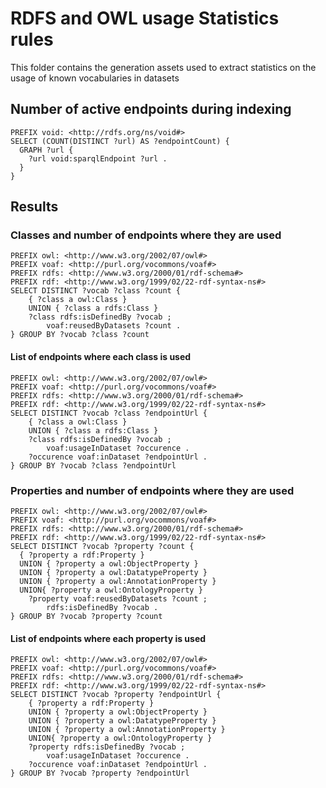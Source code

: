 # RDFS and OWL usage Statistics rules

This folder contains the generation assets used to extract statistics on the usage of known vocabularies in datasets

## Number of active endpoints during indexing

```sparql
PREFIX void: <http://rdfs.org/ns/void#>
SELECT (COUNT(DISTINCT ?url) AS ?endpointCount) {
  GRAPH ?url {
  	?url void:sparqlEndpoint ?url .
  }
}
```

## Results

### Classes and number of endpoints where they are used

```sparql
PREFIX owl: <http://www.w3.org/2002/07/owl#>
PREFIX voaf: <http://purl.org/vocommons/voaf#>
PREFIX rdfs: <http://www.w3.org/2000/01/rdf-schema#>
PREFIX rdf: <http://www.w3.org/1999/02/22-rdf-syntax-ns#>
SELECT DISTINCT ?vocab ?class ?count {
    { ?class a owl:Class }
    UNION { ?class a rdfs:Class }
    ?class rdfs:isDefinedBy ?vocab ;
        voaf:reusedByDatasets ?count .
} GROUP BY ?vocab ?class ?count
```

#### List of endpoints where each class is used

```sparql
PREFIX owl: <http://www.w3.org/2002/07/owl#>
PREFIX voaf: <http://purl.org/vocommons/voaf#>
PREFIX rdfs: <http://www.w3.org/2000/01/rdf-schema#>
PREFIX rdf: <http://www.w3.org/1999/02/22-rdf-syntax-ns#>
SELECT DISTINCT ?vocab ?class ?endpointUrl {
    { ?class a owl:Class }
    UNION { ?class a rdfs:Class }
    ?class rdfs:isDefinedBy ?vocab ;
        voaf:usageInDataset ?occurence .
    ?occurence voaf:inDataset ?endpointUrl .
} GROUP BY ?vocab ?class ?endpointUrl
```

### Properties and number of endpoints where they are used

```sparql
PREFIX owl: <http://www.w3.org/2002/07/owl#>
PREFIX voaf: <http://purl.org/vocommons/voaf#>
PREFIX rdfs: <http://www.w3.org/2000/01/rdf-schema#>
PREFIX rdf: <http://www.w3.org/1999/02/22-rdf-syntax-ns#>
SELECT DISTINCT ?vocab ?property ?count {
  { ?property a rdf:Property }
  UNION { ?property a owl:ObjectProperty }
  UNION { ?property a owl:DatatypeProperty }
  UNION { ?property a owl:AnnotationProperty }
  UNION{ ?property a owl:OntologyProperty }
    ?property voaf:reusedByDatasets ?count ;
    	rdfs:isDefinedBy ?vocab .
} GROUP BY ?vocab ?property ?count
```

#### List of endpoints where each property is used

```sparql
PREFIX owl: <http://www.w3.org/2002/07/owl#>
PREFIX voaf: <http://purl.org/vocommons/voaf#>
PREFIX rdfs: <http://www.w3.org/2000/01/rdf-schema#>
PREFIX rdf: <http://www.w3.org/1999/02/22-rdf-syntax-ns#>
SELECT DISTINCT ?vocab ?property ?endpointUrl {
    { ?property a rdf:Property }
    UNION { ?property a owl:ObjectProperty }
    UNION { ?property a owl:DatatypeProperty }
    UNION { ?property a owl:AnnotationProperty }
    UNION{ ?property a owl:OntologyProperty }
    ?property rdfs:isDefinedBy ?vocab ;
        voaf:usageInDataset ?occurence .
    ?occurence voaf:inDataset ?endpointUrl .
} GROUP BY ?vocab ?property ?endpointUrl
```